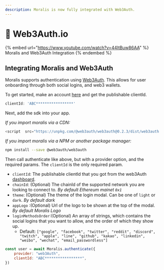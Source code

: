 ```yaml
---
description: Moralis is now fully integrated with Web3Auth.
---
```


# 🔑 Web3Auth.io

{% embed url="https://www.youtube.com/watch?v=44ItBuw86AA" %}
Moralis and Web3Auth Integration
{% endembed %}

## Integrating Moralis and Web3Auth

Moralis supports authentication using [Web3Auth](https://web3auth.io). This allows for user onboarding through both social logins, and web3 wallets.

To get started, make an account [here](https://dashboard.web3auth.io) and get the publishable clientId.

```javascript
clientId: 'ABC*****************'
```

Next, add the sdk into your app.

_If you import moralis via a CDN:_

```javascript
<script  src="https://unpkg.com/@web3auth/web3auth@0.2.3/dist/web3auth.umd.min.js"></script>
```

_If you import moralis via a NPM or another package manager:_

```bash
npm install --save @web3auth/web3auth
```

Then call authenticate like above, but with a provider option, and the required params. The `clientId` is the only required param.

* `clientId`: The publishable clientId that you got from the web3Auth [dashboard](https://web3auth.io).
* `chainId`: (Optional) The chainId of the supported network you are looking to connect to. _By default Ethereum mainet `0x1`_
* `theme`: (Optional) The theme of the login modal. Can be one of `light` or `dark`. _By default dark_
* `appLogo` :(Optional) Url of the logo to be shown at the top of the modal. _By default Moralis Logo_
* `loginMethodsOrder`:(Optional) An array of strings, which contains the social logins that you want to allow, and the order of which they show up.
  * Default: `["google", "facebook", "twitter", "reddit", "discord", "twitch", "apple", "line", "github", "kakao", "linkedin", "weibo", "wechat", "email_passwordless"]`

```javascript
const user = await Moralis.authenticate({
	provider: "web3Auth",
	clientId: "ABC*****************",
})
```
